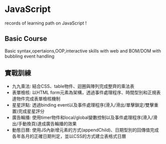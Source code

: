 # JavaScript
records of learning path on JavaScript !

## Basic Course
Basic syntax,opertaions,OOP,interactive skills with web and BOM/DOM with bubbling event handling

## 實戰訓練 
- 九九乘法: 結合CSS、table物件、迴圈與陣列完成整齊的乘法表
- 表單檢核: 以HTML form元素為架構，透過事件處理程序、時間型別和正規表達物件完成表單檢核機制  
- 星星評點: 透過binding event以及事件處理程序(滑入/滑出/單擊鎖定/雙擊重置)完成星星評分
- 廣告輪播: 使用timer物件和local/global變數控制以及事件處理程序(滑入/滑出/手動換頁)達成廣告輪播的效果
- 動態日曆: 使用JS內新增元素的方式(appendChild)、日期型別的回傳值完成各年各月的正確日期判定，並以CSS的方式建立表格式日曆
